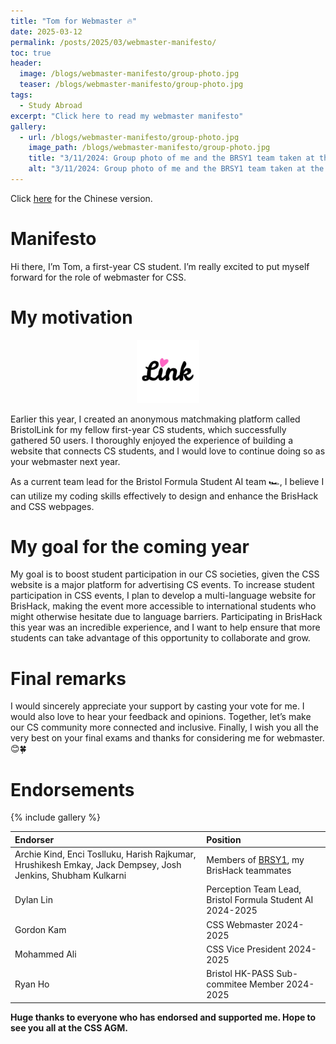 ```yaml
---
title: "Tom for Webmaster 🔥"
date: 2025-03-12
permalink: /posts/2025/03/webmaster-manifesto/
toc: true 
header:
  image: /blogs/webmaster-manifesto/group-photo.jpg
  teaser: /blogs/webmaster-manifesto/group-photo.jpg
tags:
  - Study Abroad
excerpt: "Click here to read my webmaster manifesto"
gallery:
  - url: /blogs/webmaster-manifesto/group-photo.jpg
    image_path: /blogs/webmaster-manifesto/group-photo.jpg
    title: "3/11/2024: Group photo of me and the BRSY1 team taken at the CSS GameJam 2024"
    alt: "3/11/2024: Group photo of me and the BRSY1 team taken at the CSS GameJam 2024"
---
```


Click [here](/posts/2025/03/webmaster-manifesto-chinese/) for the Chinese version.

# Manifesto

Hi there, I’m Tom, a first-year CS student. I’m really excited to put myself forward for the role of webmaster for CSS.

# My motivation

<center><a href="https://bristollink.uk"><img class="link-logo" src="/images/projects/bristollink/logo.webp" width="20%"></a></center>

Earlier this year, I created an anonymous matchmaking platform called BristolLink for my fellow first-year CS students, which successfully gathered 50 users. I thoroughly enjoyed the experience of building a website that connects CS students, and I would love to continue doing so as your webmaster next year.

As a current team lead for the Bristol Formula Student AI team 🏎️, I believe I can utilize my coding skills effectively to design and enhance the BrisHack and CSS webpages.

# My goal for the coming year

My goal is to boost student participation in our CS societies, given the CSS website is a major platform for advertising CS events. To increase student participation in CSS events, I plan to develop a multi-language website for BrisHack, making the event more accessible to international students who might otherwise hesitate due to language barriers. Participating in BrisHack this year was an incredible experience, and I want to help ensure that more students can take advantage of this opportunity to collaborate and grow.

# Final remarks

I would sincerely appreciate your support by casting your vote for me. I would also love to hear your feedback and opinions. Together, let’s make our CS community more connected and inclusive. Finally, I wish you all the very best on your final exams and thanks for considering me for webmaster. 😊🍀

# Endorsements

{% include gallery %}

| Endorser | Position |
| :--------------- | :--------------- | 
| Archie Kind, Enci Toslluku, Harish Rajkumar, Hrushikesh Emkay, Jack Dempsey, Josh Jenkins, Shubham Kulkarni | Members of [BRSY1](https://github.com/BRSY1), my BrisHack teammates |
| Dylan Lin | Perception Team Lead, Bristol Formula Student AI 2024-2025 |
| Gordon Kam | CSS Webmaster 2024-2025 |
| Mohammed Ali | CSS Vice President 2024-2025 |
| Ryan Ho | Bristol HK-PASS Sub-commitee Member 2024-2025 |

**Huge thanks to everyone who has endorsed and supported me. Hope to see you all at the CSS AGM.**

<br/>
